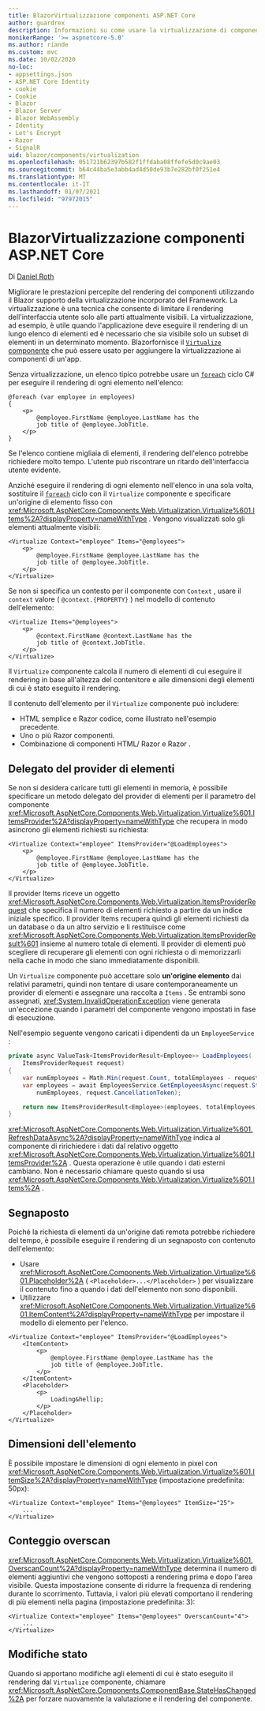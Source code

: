 ```yaml
---
title: BlazorVirtualizzazione componenti ASP.NET Core
author: guardrex
description: Informazioni su come usare la virtualizzazione di componenti nelle Blazor app ASP.NET Core.
monikerRange: '>= aspnetcore-5.0'
ms.author: riande
ms.custom: mvc
ms.date: 10/02/2020
no-loc:
- appsettings.json
- ASP.NET Core Identity
- cookie
- Cookie
- Blazor
- Blazor Server
- Blazor WebAssembly
- Identity
- Let's Encrypt
- Razor
- SignalR
uid: blazor/components/virtualization
ms.openlocfilehash: 051721b62397b582f1ffdaba08ffefe5d0c9ae03
ms.sourcegitcommit: b64c44ba5e3abb4ad4d50de93b7e282bf0f251e4
ms.translationtype: MT
ms.contentlocale: it-IT
ms.lasthandoff: 01/07/2021
ms.locfileid: "97972015"
---
```

# <a name="aspnet-core-no-locblazor-component-virtualization"></a>BlazorVirtualizzazione componenti ASP.NET Core

Di [Daniel Roth](https://github.com/danroth27)

Migliorare le prestazioni percepite del rendering dei componenti utilizzando il Blazor supporto della virtualizzazione incorporato del Framework. La virtualizzazione è una tecnica che consente di limitare il rendering dell'interfaccia utente solo alle parti attualmente visibili. La virtualizzazione, ad esempio, è utile quando l'applicazione deve eseguire il rendering di un lungo elenco di elementi ed è necessario che sia visibile solo un subset di elementi in un determinato momento. Blazorfornisce il [ `Virtualize` componente](xref:Microsoft.AspNetCore.Components.Web.Virtualization.Virtualize%601) che può essere usato per aggiungere la virtualizzazione ai componenti di un'app.

Senza virtualizzazione, un elenco tipico potrebbe usare un [`foreach`](/dotnet/csharp/language-reference/keywords/foreach-in) ciclo C# per eseguire il rendering di ogni elemento nell'elenco:

```razor
@foreach (var employee in employees)
{
    <p>
        @employee.FirstName @employee.LastName has the 
        job title of @employee.JobTitle.
    </p>
}
```

Se l'elenco contiene migliaia di elementi, il rendering dell'elenco potrebbe richiedere molto tempo. L'utente può riscontrare un ritardo dell'interfaccia utente evidente.

Anziché eseguire il rendering di ogni elemento nell'elenco in una sola volta, sostituire il [`foreach`](/dotnet/csharp/language-reference/keywords/foreach-in) ciclo con il `Virtualize` componente e specificare un'origine di elemento fisso con <xref:Microsoft.AspNetCore.Components.Web.Virtualization.Virtualize%601.Items%2A?displayProperty=nameWithType> . Vengono visualizzati solo gli elementi attualmente visibili:

```razor
<Virtualize Context="employee" Items="@employees">
    <p>
        @employee.FirstName @employee.LastName has the 
        job title of @employee.JobTitle.
    </p>
</Virtualize>
```

Se non si specifica un contesto per il componente con `Context` , usare il `context` valore ( `@context.{PROPERTY}` ) nel modello di contenuto dell'elemento:

```razor
<Virtualize Items="@employees">
    <p>
        @context.FirstName @context.LastName has the 
        job title of @context.JobTitle.
    </p>
</Virtualize>
```

Il `Virtualize` componente calcola il numero di elementi di cui eseguire il rendering in base all'altezza del contenitore e alle dimensioni degli elementi di cui è stato eseguito il rendering.

Il contenuto dell'elemento per il `Virtualize` componente può includere:

* HTML semplice e Razor codice, come illustrato nell'esempio precedente.
* Uno o più Razor componenti.
* Combinazione di componenti HTML/ Razor e Razor .

## <a name="item-provider-delegate"></a>Delegato del provider di elementi

Se non si desidera caricare tutti gli elementi in memoria, è possibile specificare un metodo delegato del provider di elementi per il parametro del componente <xref:Microsoft.AspNetCore.Components.Web.Virtualization.Virtualize%601.ItemsProvider%2A?displayProperty=nameWithType> che recupera in modo asincrono gli elementi richiesti su richiesta:

```razor
<Virtualize Context="employee" ItemsProvider="@LoadEmployees">
    <p>
        @employee.FirstName @employee.LastName has the 
        job title of @employee.JobTitle.
    </p>
</Virtualize>
```

Il provider Items riceve un oggetto <xref:Microsoft.AspNetCore.Components.Web.Virtualization.ItemsProviderRequest> che specifica il numero di elementi richiesto a partire da un indice iniziale specifico. Il provider Items recupera quindi gli elementi richiesti da un database o da un altro servizio e li restituisce come <xref:Microsoft.AspNetCore.Components.Web.Virtualization.ItemsProviderResult%601> insieme al numero totale di elementi. Il provider di elementi può scegliere di recuperare gli elementi con ogni richiesta o di memorizzarli nella cache in modo che siano immediatamente disponibili.

Un `Virtualize` componente può accettare solo **un'origine elemento** dai relativi parametri, quindi non tentare di usare contemporaneamente un provider di elementi e assegnare una raccolta a `Items` . Se entrambi sono assegnati, <xref:System.InvalidOperationException> viene generata un'eccezione quando i parametri del componente vengono impostati in fase di esecuzione.

Nell'esempio seguente vengono caricati i dipendenti da un `EmployeeService` :

```csharp
private async ValueTask<ItemsProviderResult<Employee>> LoadEmployees(
    ItemsProviderRequest request)
{
    var numEmployees = Math.Min(request.Count, totalEmployees - request.StartIndex);
    var employees = await EmployeesService.GetEmployeesAsync(request.StartIndex, 
        numEmployees, request.CancellationToken);

    return new ItemsProviderResult<Employee>(employees, totalEmployees);
}
```

<xref:Microsoft.AspNetCore.Components.Web.Virtualization.Virtualize%601.RefreshDataAsync%2A?displayProperty=nameWithType> indica al componente di ririchiedere i dati dal relativo oggetto <xref:Microsoft.AspNetCore.Components.Web.Virtualization.Virtualize%601.ItemsProvider%2A> . Questa operazione è utile quando i dati esterni cambiano. Non è necessario chiamare questo quando si usa <xref:Microsoft.AspNetCore.Components.Web.Virtualization.Virtualize%601.Items%2A> .

## <a name="placeholder"></a>Segnaposto

Poiché la richiesta di elementi da un'origine dati remota potrebbe richiedere del tempo, è possibile eseguire il rendering di un segnaposto con contenuto dell'elemento:

* Usare <xref:Microsoft.AspNetCore.Components.Web.Virtualization.Virtualize%601.Placeholder%2A> ( `<Placeholder>...</Placeholder>` ) per visualizzare il contenuto fino a quando i dati dell'elemento non sono disponibili.
* Utilizzare <xref:Microsoft.AspNetCore.Components.Web.Virtualization.Virtualize%601.ItemContent%2A?displayProperty=nameWithType> per impostare il modello di elemento per l'elenco.

```razor
<Virtualize Context="employee" ItemsProvider="@LoadEmployees">
    <ItemContent>
        <p>
            @employee.FirstName @employee.LastName has the 
            job title of @employee.JobTitle.
        </p>
    </ItemContent>
    <Placeholder>
        <p>
            Loading&hellip;
        </p>
    </Placeholder>
</Virtualize>
```

## <a name="item-size"></a>Dimensioni dell'elemento

È possibile impostare le dimensioni di ogni elemento in pixel con <xref:Microsoft.AspNetCore.Components.Web.Virtualization.Virtualize%601.ItemSize%2A?displayProperty=nameWithType> (impostazione predefinita: 50px):

```razor
<Virtualize Context="employee" Items="@employees" ItemSize="25">
    ...
</Virtualize>
```

## <a name="overscan-count"></a>Conteggio overscan

<xref:Microsoft.AspNetCore.Components.Web.Virtualization.Virtualize%601.OverscanCount%2A?displayProperty=nameWithType> determina il numero di elementi aggiuntivi che vengono sottoposti a rendering prima e dopo l'area visibile. Questa impostazione consente di ridurre la frequenza di rendering durante lo scorrimento. Tuttavia, i valori più elevati comportano il rendering di più elementi nella pagina (impostazione predefinita: 3):

```razor
<Virtualize Context="employee" Items="@employees" OverscanCount="4">
    ...
</Virtualize>
```

## <a name="state-changes"></a>Modifiche stato

Quando si apportano modifiche agli elementi di cui è stato eseguito il rendering dal `Virtualize` componente, chiamare <xref:Microsoft.AspNetCore.Components.ComponentBase.StateHasChanged%2A> per forzare nuovamente la valutazione e il rendering del componente.

